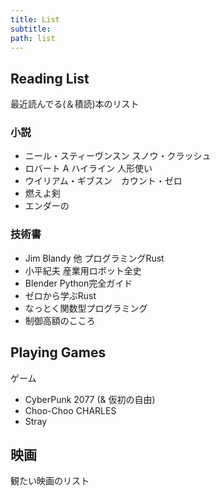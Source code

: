 ```yaml
---
title: List
subtitle: 
path: list
---
```


## Reading List

最近読んでる(＆積読)本のリスト

### 小説

- ニール・スティーヴンスン スノウ・クラッシュ
- ロバート A ハイライン 人形使い
- ウイリアム・ギブスン　カウント・ゼロ
- 燃えよ剣
- エンダーの

### 技術書

- Jim Blandy 他 プログラミングRust
- 小平紀夫 産業用ロボット全史
- Blender Python完全ガイド
- ゼロから学ぶRust
- なっとく関数型プログラミング
- 制御高額のこころ

## Playing Games

ゲーム

- CyberPunk 2077 (& 仮初の自由)
- Choo-Choo CHARLES
- Stray

## 映画

観たい映画のリスト



